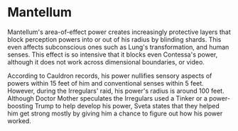 # Mantellum
Mantellum's area-of-effect power creates increasingly protective layers that block perception powers into or out of his radius by blinding shards. This even affects subconscious ones such as Lung's transformation, and human senses. This effect is so intensive that it blocks even Contessa's power, although it does not work across dimensional boundaries, or video.

According to Cauldron records, his power nullifies sensory aspects of powers within 15 feet of him and conventional senses within 5 feet. However, during the Irregulars' raid, his power's radius is around 100 feet. Although Doctor Mother speculates the Irregulars used a Tinker or a power-boosting Trump to help develop his power, Sveta states that they helped him get strong mostly by giving him a chance to figure out how his power worked.

